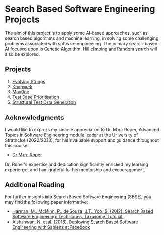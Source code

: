 # Search Based Software Engineering Projects

The aim of this project is to apply some AI-based approaches, such as search based algorithms and machine learning, in solving some challenging problems associated with software engineering. The primary search-based AI focused upon is Genetic Algorithm. Hill climbing and Random search will also be explored.

## Projects

1. [Evolving Strings](./Evolving-Strings)
2. [Knapsack](./Knapsack)
3. [MaxOne](./MaxOne)
4. [Test Case Prioritisation](./TCP)
5. [Structural Test Data Generation](./STDG)

## Acknowledgments

I would like to express my sincere appreciation to Dr. Marc Roper, Advanced Topics in Software Engineering module leader at the University of Strathclde (2022/2023), for his invaluable support and guidance throughout this course.

- [Dr Marc Roper](https://www.strath.ac.uk/staff/ropermarcdr/)

Dr. Roper's expertise and dedication significantly enriched my learning experience, and I am grateful for his mentorship and encouragement.

## Additional Reading

For further insights into Search Based Software Engineering (SBSE), you may find the following paper informative:

- [Harman, M., McMinn, P., de Souza, J.T., Yoo, S. (2012). Search Based Software Engineering: Techniques, Taxonomy, Tutorial.](https://coinse.github.io/publications/pdfs/Harman2012lr.pdf)
- [Alshahwan, N. et al. (2018). Deploying Search Based Software Engineering with Sapienz at Facebook](https://coinse.github.io/publications/pdfs/Harman2012lr.pdf)
